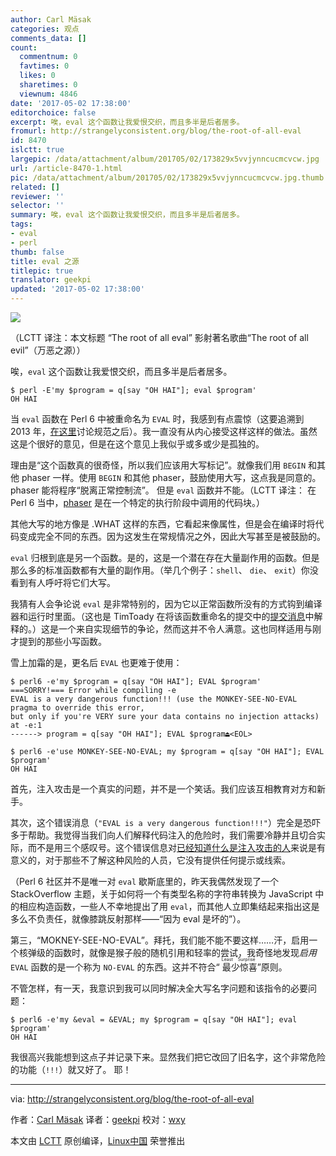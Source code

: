 ```yaml
---
author: Carl Mäsak
categories: 观点
comments_data: []
count:
  commentnum: 0
  favtimes: 0
  likes: 0
  sharetimes: 0
  viewnum: 4846
date: '2017-05-02 17:38:00'
editorchoice: false
excerpt: 唉，eval 这个函数让我爱恨交织，而且多半是后者居多。
fromurl: http://strangelyconsistent.org/blog/the-root-of-all-eval
id: 8470
islctt: true
largepic: /data/attachment/album/201705/02/173829x5vvjynncucmcvcw.jpg
url: /article-8470-1.html
pic: /data/attachment/album/201705/02/173829x5vvjynncucmcvcw.jpg.thumb.jpg
related: []
reviewer: ''
selector: ''
summary: 唉，eval 这个函数让我爱恨交织，而且多半是后者居多。
tags:
- eval
- perl
thumb: false
title: eval 之源
titlepic: true
translator: geekpi
updated: '2017-05-02 17:38:00'
---
```


![](/data/attachment/album/201705/02/173829x5vvjynncucmcvcw.jpg)


（LCTT 译注：本文标题 “The root of all eval” 影射著名歌曲“The root of all evil”（万恶之源））


唉，`eval` 这个函数让我爱恨交织，而且多半是后者居多。



```
$ perl -E'my $program = q[say "OH HAI"]; eval $program'
OH HAI

```

当 `eval` 函数在 Perl 6 中被重命名为 `EVAL` 时，我感到有点震惊（这要追溯到 2013 年，[在这里](https://github.com/perl6/specs/issues/50)讨论规范之后）。我一直没有从内心接受这样这样的做法。虽然这是个很好的意见，但是在这个意见上我似乎或多或少是孤独的。


理由是“这个函数真的很奇怪，所以我们应该用大写标记”。就像我们用 `BEGIN` 和其他 phaser 一样。使用 `BEGIN` 和其他 phaser，鼓励使用大写，这点我是同意的。phaser 能将程序“脱离正常控制流”。 但是 `eval` 函数并不能。（LCTT 译注： 在 Perl 6 当中，[phaser](https://docs.perl6.org/language/phasers) 是在一个特定的执行阶段中调用的代码块。）


其他大写的地方像是 .WHAT 这样的东西，它看起来像属性，但是会在编译时将代码变成完全不同的东西。因为这发生在常规情况之外，因此大写甚至是被鼓励的。


`eval` 归根到底是另一个函数。是的，这是一个潜在存在大量副作用的函数。但是那么多的标准函数都有大量的副作用。（举几个例子：`shell`、 `die`、 `exit`）你没看到有人呼吁将它们大写。


我猜有人会争论说 `eval` 是非常特别的，因为它以正常函数所没有的方式钩到编译器和运行时里面。（这也是 TimToady 在将该函数重命名的提交中的[提交消息](https://github.com/perl6/specs/commit/0b7df09ecc096eed5dc30f3dbdf568bbfd9de8f6)中解释的。）这是一个来自实现细节的争论，然而这并不令人满意。这也同样适用与刚才提到的那些小写函数。


雪上加霜的是，更名后 `EVAL` 也更难于使用：



```
$ perl6 -e'my $program = q[say "OH HAI"]; EVAL $program'
===SORRY!=== Error while compiling -e
EVAL is a very dangerous function!!! (use the MONKEY-SEE-NO-EVAL pragma to override this error,
but only if you're VERY sure your data contains no injection attacks)
at -e:1
------> program = q[say "OH HAI"]; EVAL $program⏏<EOL>

$ perl6 -e'use MONKEY-SEE-NO-EVAL; my $program = q[say "OH HAI"]; EVAL $program'
OH HAI

```

首先，注入攻击是一个真实的问题，并不是一个笑话。我们应该互相教育对方和新手。


其次，这个错误消息（`"EVAL is a very dangerous function!!!"`）完全是恐吓多于帮助。我觉得当我们向人们解释代码注入的危险时，我们需要冷静并且切合实际，而不是用三个感叹号。这个错误信息对[已经知道什么是注入攻击的人](http://bobby-tables.com/)来说是有意义的，对于那些不了解这种风险的人员，它没有提供任何提示或线索。


（Perl 6 社区并不是唯一对 `eval` 歇斯底里的，昨天我偶然发现了一个 StackOverflow 主题，关于如何将一个有类型名称的字符串转换为 JavaScript 中的相应构造函数，一些人不幸地提出了用 `eval`，而其他人立即集结起来指出这是多么不负责任，就像膝跳反射那样——“因为 eval 是坏的”）。


第三，“MOKNEY-SEE-NO-EVAL”。拜托，我们能不能不要这样……汗，启用一个核弹级的函数时，就像是猴子般的随机引用和轻率的尝试，我奇怪地发现*启用* `EVAL` 函数的是一个称为 `NO-EVAL` 的东西。这并不符合“<ruby> 最少惊喜 <rt>  Least Surprise </rt></ruby>”原则。


不管怎样，有一天，我意识到我可以同时解决全大写名字问题和该指令的必要问题：



```
$ perl6 -e'my &eval = &EVAL; my $program = q[say "OH HAI"]; eval $program'
OH HAI

```

我很高兴我能想到这点子并记录下来。显然我们把它改回了旧名字，这个非常危险的功能（`!!!`）就又好了。 耶！




---


via: <http://strangelyconsistent.org/blog/the-root-of-all-eval>


作者：[Carl Mäsak](http://strangelyconsistent.org/about) 译者：[geekpi](https://github.com/geekpi) 校对：[wxy](https://github.com/wxy)


本文由 [LCTT](https://github.com/LCTT/TranslateProject) 原创编译，[Linux中国](https://linux.cn/) 荣誉推出